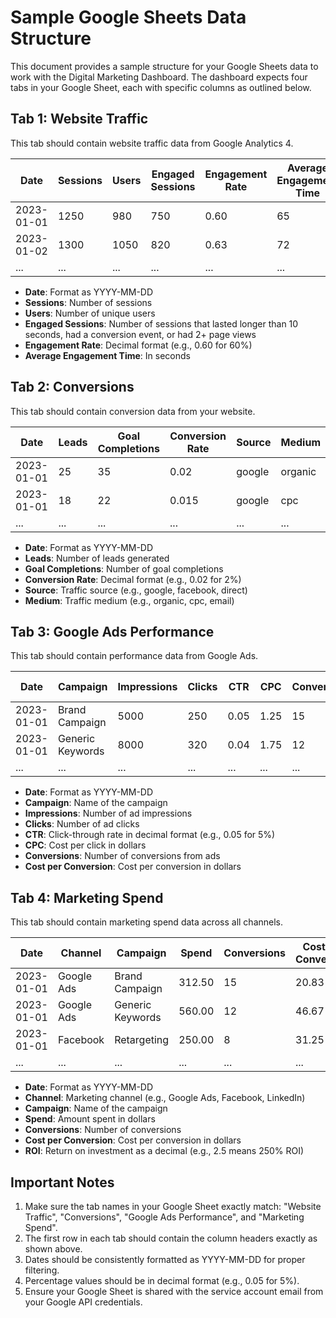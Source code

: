 # Sample Google Sheets Data Structure

This document provides a sample structure for your Google Sheets data to work with the Digital Marketing Dashboard. The dashboard expects four tabs in your Google Sheet, each with specific columns as outlined below.

## Tab 1: Website Traffic

This tab should contain website traffic data from Google Analytics 4.

| Date | Sessions | Users | Engaged Sessions | Engagement Rate | Average Engagement Time |
|------|----------|-------|-----------------|-----------------|-------------------------|
| 2023-01-01 | 1250 | 980 | 750 | 0.60 | 65 |
| 2023-01-02 | 1300 | 1050 | 820 | 0.63 | 72 |
| ... | ... | ... | ... | ... | ... |

- **Date**: Format as YYYY-MM-DD
- **Sessions**: Number of sessions
- **Users**: Number of unique users
- **Engaged Sessions**: Number of sessions that lasted longer than 10 seconds, had a conversion event, or had 2+ page views
- **Engagement Rate**: Decimal format (e.g., 0.60 for 60%)
- **Average Engagement Time**: In seconds

## Tab 2: Conversions

This tab should contain conversion data from your website.

| Date | Leads | Goal Completions | Conversion Rate | Source | Medium |
|------|-------|------------------|----------------|--------|--------|
| 2023-01-01 | 25 | 35 | 0.02 | google | organic |
| 2023-01-01 | 18 | 22 | 0.015 | google | cpc |
| ... | ... | ... | ... | ... | ... |

- **Date**: Format as YYYY-MM-DD
- **Leads**: Number of leads generated
- **Goal Completions**: Number of goal completions
- **Conversion Rate**: Decimal format (e.g., 0.02 for 2%)
- **Source**: Traffic source (e.g., google, facebook, direct)
- **Medium**: Traffic medium (e.g., organic, cpc, email)

## Tab 3: Google Ads Performance

This tab should contain performance data from Google Ads.

| Date | Campaign | Impressions | Clicks | CTR | CPC | Conversions | Cost per Conversion |
|------|----------|-------------|--------|-----|-----|-------------|-------------------|
| 2023-01-01 | Brand Campaign | 5000 | 250 | 0.05 | 1.25 | 15 | 20.83 |
| 2023-01-01 | Generic Keywords | 8000 | 320 | 0.04 | 1.75 | 12 | 46.67 |
| ... | ... | ... | ... | ... | ... | ... | ... |

- **Date**: Format as YYYY-MM-DD
- **Campaign**: Name of the campaign
- **Impressions**: Number of ad impressions
- **Clicks**: Number of ad clicks
- **CTR**: Click-through rate in decimal format (e.g., 0.05 for 5%)
- **CPC**: Cost per click in dollars
- **Conversions**: Number of conversions from ads
- **Cost per Conversion**: Cost per conversion in dollars

## Tab 4: Marketing Spend

This tab should contain marketing spend data across all channels.

| Date | Channel | Campaign | Spend | Conversions | Cost per Conversion | ROI |
|------|---------|----------|-------|-------------|-------------------|-----|
| 2023-01-01 | Google Ads | Brand Campaign | 312.50 | 15 | 20.83 | 2.5 |
| 2023-01-01 | Google Ads | Generic Keywords | 560.00 | 12 | 46.67 | 1.2 |
| 2023-01-01 | Facebook | Retargeting | 250.00 | 8 | 31.25 | 1.8 |
| ... | ... | ... | ... | ... | ... | ... |

- **Date**: Format as YYYY-MM-DD
- **Channel**: Marketing channel (e.g., Google Ads, Facebook, LinkedIn)
- **Campaign**: Name of the campaign
- **Spend**: Amount spent in dollars
- **Conversions**: Number of conversions
- **Cost per Conversion**: Cost per conversion in dollars
- **ROI**: Return on investment as a decimal (e.g., 2.5 means 250% ROI)

## Important Notes

1. Make sure the tab names in your Google Sheet exactly match: "Website Traffic", "Conversions", "Google Ads Performance", and "Marketing Spend".
2. The first row in each tab should contain the column headers exactly as shown above.
3. Dates should be consistently formatted as YYYY-MM-DD for proper filtering.
4. Percentage values should be in decimal format (e.g., 0.05 for 5%).
5. Ensure your Google Sheet is shared with the service account email from your Google API credentials. 